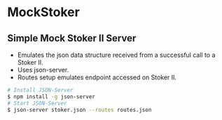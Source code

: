 # MockStoker
## Simple Mock Stoker II Server
- Emulates the json data structure received from a successful call to a Stoker II.
- Uses json-server.
- Routes setup emulates endpoint accessed on Stoker II.

```bash
# Install JSON-Server
$ npm install -g json-server
# Start JSON-Server
$ json-server stoker.json --routes routes.json
```

